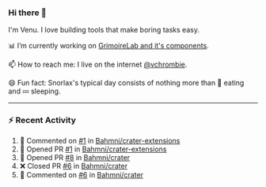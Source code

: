 ### Hi there 👋

I'm Venu. I love building tools that make boring tasks easy.

📊 I’m currently working on [GrimoireLab and it's components](https://chaoss.github.io/grimoirelab).

📫 How to reach me: I live on the internet [@vchrombie](https://www.google.co.in/search?q=vchrombie).

😄 Fun fact: Snorlax's typical day consists of nothing more than :doughnut: eating and :zzz: sleeping.

---

### :zap: Recent Activity

<!--RECENT_ACTIVITY:start-->
1. 💬 Commented on [#1](https://github.com/Bahmni/crater-extensions/pull/1#issuecomment-1197795845) in [Bahmni/crater-extensions](https://github.com/Bahmni/crater-extensions)
2. 💪 Opened PR [#1](https://github.com/Bahmni/crater-extensions/pull/1) in [Bahmni/crater-extensions](https://github.com/Bahmni/crater-extensions)
3. 💪 Opened PR [#8](https://github.com/Bahmni/crater/pull/8) in [Bahmni/crater](https://github.com/Bahmni/crater)
4. ❌ Closed PR [#6](https://github.com/Bahmni/crater/pull/6) in [Bahmni/crater](https://github.com/Bahmni/crater)
5. 💬 Commented on [#6](https://github.com/Bahmni/crater/pull/6#issuecomment-1197729166) in [Bahmni/crater](https://github.com/Bahmni/crater)
<!--RECENT_ACTIVITY:end-->

<!--
**vchrombie/vchrombie** is a ✨ _special_ ✨ repository because its `README.md` (this file) appears on your GitHub profile.

Here are some ideas to get you started:

- 🔭 I’m currently working on ...
- 🌱 I’m currently learning ...
- 👯 I’m looking to collaborate on ...
- 🤔 I’m looking for help with ...
- 💬 Ask me about ...
- 📫 How to reach me: ...
- 😄 Pronouns: ...
- ⚡ Fun fact: ...
-->
